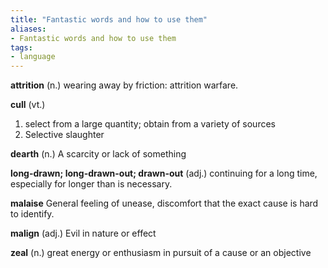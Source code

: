 ```yaml
---
title: "Fantastic words and how to use them"
aliases:
- Fantastic words and how to use them
tags:
- language
---
```


**attrition** (n.)
    wearing away by friction: attrition warfare.

**cull** (vt.)
1. select from a large quantity; obtain from a variety of sources
2. Selective slaughter

**dearth** (n.)
    A scarcity or lack of something

**long-drawn; long-drawn-out; drawn-out** (adj.)
    continuing for a long time, especially for longer than is necessary.

**malaise**
    General feeling of unease, discomfort that the exact cause is hard to identify.

**malign** (adj.)
    Evil in nature or effect

**zeal** (n.)
    great energy or enthusiasm in pursuit of a cause or an objective